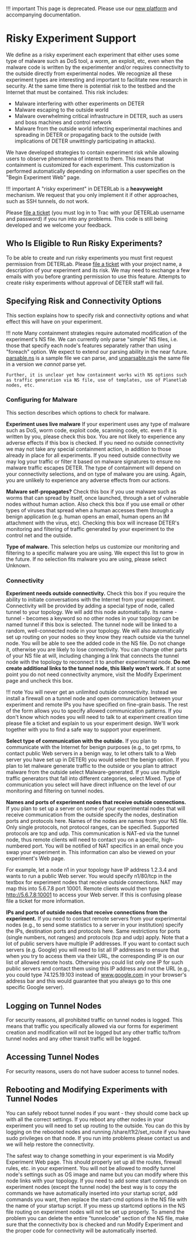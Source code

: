 
!!! important
    This page is deprecated. Please use our <a href="https://launch.mod.deterlab.net/">new platform</a> and accompanying documentation.

# Risky Experiment Support

We define as a risky experiment each experiment that either uses some type of malware such as DoS tool, a worm, an exploit, etc, even when the malware code is written by the experimenter and/or requires connectivity to the outside directly from experimental nodes. We recognize all these experiment types are interesting and important to facilitate new research in security. At the same time there is potential risk to the testbed and the Internet that must be contained. This risk includes:

- Malware interfering with other experiments on DETER
- Malware escaping to the outside world
- Malware overwhelming critical infrastructure in DETER, such as users and boss machines and control network
- Malware from the outside world infecting experimental machines and spreading in DETER or propagating back to the outside (with implications of DETER unwittingly participating in attacks).

We have developed strategies to contain experiment risk while allowing users to observe phenomena of interest to them. This means that containment is customized for each experiment. This customization is performed automatically depending on information a user specifies on the "Begin Experiment Web" page.

!!! important
    A "risky experiment" in DETERLab is a **heavyweight** mechanism. We request that you only implement it if other approaches, such as SSH tunnels, do not work.

Please [file a ticket](https://trac.deterlab.net/newticket) (you must log in to Trac with your DETERLab username and password) if you run into any problems. This code is still being developed and we welcome your feedback.

## Who Is Eligible to Run Risky Experiments?

To be able to create and run risky experiments you must first request permission from DETERLab. Please [file a ticket](https://trac.deterlab.net/newticket) with your project name, a description of your experiment and its risk. We may need to exchange a few emails with you before granting permission to use this feature. Attempts to create risky experiments without approval of DETER staff will fail.

## Specifying Risk and Connectivity Options

This section explains how to specify risk and connectivity options and what effect this will have on your experiment. 

!!! note 
    Many containment strategies require automated modification of the experiment's NS file. We can currently only parse "simple" NS files, i.e. those that specify each node's features separately rather than using "foreach" option. We expect to extend our parsing ability in the near future. [parsable.ns​](/core/parsable.ns) is a sample file we can parse, and [unparsable.ns​](/core/unparsable.ns) is the same file in a version we *cannot* parse yet.

    Further, it is unclear yet how containment works with NS options such as traffic generation via NS file, use of templates, use of Planetlab nodes, etc.

### Configuring for Malware

This section describes which options to check for malware.

**Experiment uses live malware** If your experiment uses any type of malware such as DoS, worm code, exploit code, scanning code, etc. even if it is written by you, please check this box. You are not likely to experience any adverse effects if this box is checked. If you need no outside connectivity we may not take any special containment action, in addition to those already in place for all experiments. If you need outside connectivity we may log your traffic or filter it based on malware signatures to ensure no malware traffic escapes DETER. The type of containment will depend on your connectivity selections, and on type of malware you are using. Again, you are unlikely to experience any adverse effects from our actions.

**Malware self-propagates?** Check this box if you use malware such as worms that can spread by itself, once launched, through a set of vulnerable nodes without human action. Also check this box if you use email or other types of viruses that spread when a human accesses them through a benign application (e.g. human opens an email, human opens an IM attachment with the virus, etc). Checking this box will increase DETER's monitoring and filtering of traffic generated by your experiment to the control net and the outside.

**Type of malware.** This selection helps us customize our monitoring and filtering to a specific malware you are using. We expect this list to grow in the future. If no selection fits malware you are using, please select Unknown.

### Connectivity

**Experiment needs outside connectivity.** Check this box if you require the ability to initiate conversations with the Internet from your experiment. Connectivity will be provided by adding a special type of node, called tunnel to your topology. We will add this node automatically. Its name - tunnel - becomes a keyword so no other nodes in your topology can be named tunnel if this box is selected. The tunnel node will be linked to a random, well-connected node in your topology. We will also automatically set up routing on your nodes so they know they reach outside via the tunnel node. You will be able to see the added code in the NS file. Do not change it, otherwise you are likely to lose connectivity. You can change other parts of your NS file at will, including changing a link that connects the tunnel node with the topology to reconnect it to another experimental node. **Do not create additional links to the tunnel node, this likely won't work.** If at some point you do not need connectivity anymore, visit the Modify Experiment page and uncheck this box.

!!! note
    You will never get an unlimited outside connectivity. Instead we install a firewall on a tunnel node and open communication between your experiment and remote IPs you have specified on fine-grain basis. The rest of the form allows you to specify allowed communication patterns. If you don't know which nodes you will need to talk to at experiment creation time please file a ticket and explain to us your experiment design. We'll work together with you to find a safe way to support your experiment.

**Select type of communication with the outside.** If you plan to communicate with the Internet for benign purposes (e.g., to get rpms, to contact public Web servers in a benign way, to let others talk to a Web server you have set up in DETER) you would select the benign option. If you plan to let malware generate traffic to the outside or you plan to attract malware from the outside select Malware-generated. If you use multiple traffic generators that fall into different categories, select Mixed. Type of communication you select will have direct influence on the level of our monitoring and filtering on tunnel nodes.

**Names and ports of experiment nodes that receive outside connections.** If you plan to set up a server on some of your experimental nodes that will receive communication from the outside specify the nodes, destination ports and protocols here. Names of the nodes are names from your NS file. Only single protocols, not protocol ranges, can be specified. Supported protocols are tcp and udp. This communication is NAT-ed via the tunnel node, thus remote clients will need to contact you on a specific, high-numbered port. You will be notified of NAT specifics in an email once you swap your experiment in. This information can also be viewed on your experiment's Web page.

For example, let a node n1 in your topology have IP address 1.2.3.4 and wants to run a public Web server. You would specify n1/80/tcp in the textbox for experiment nodes that receive outside connections. NAT may map this into 5.6.7.8 port 10001. Remote clients would then type ​http://5.6.7.8:10001 to access your Web server. If this is confusing please file a ticket for more information.

**IPs and ports of outside nodes that receive connections from the experiment.** If you need to contact remote servers from your experimental nodes (e.g., to send some statistics to a server in your institution) specify the IPs, destination ports and protocols here. Same restrictions for ports (single numbers, not ranges) and protocols (tcp and udp) apply. Note that a lot of public servers have multiple IP addresses. If you want to contact such servers (e.g. Google) you will need to list all IP addresses to ensure that when you try to access them via their URL, the corresponding IP is on our list of allowed remote hosts. Otherwise you could list only one IP for such public servers and contact them using this IP address and not the URL (e.g., you could type 74.125.19.103 instead of www.google.com in your browser's address bar and this would guarantee that you always go to this one specific Google server).

## Logging on Tunnel Nodes

For security reasons, all prohibited traffic on tunnel nodes is logged. This means that traffic you specifically allowed via our forms for experiment creation and modification will not be logged but any other traffic to/from tunnel nodes and any other transit traffic will be logged.

## Accessing Tunnel Nodes

For security reasons, users do not have sudoer access to tunnel nodes.

## Rebooting and Modifying Experiments with Tunnel Nodes

You can safely reboot tunnel nodes if you want - they should come back up with all the correct settings. If you reboot any other nodes in your experiment you will need to set up routing to the outside. You can do this by logging on the rebooted nodes and running /share/t1t2/set_route if you have sudo privileges on that node. If you run into problems please contact us and we will help restore the connectivity.

The safest way to change something in your experiment is via Modify Experiment Web page. This should properly set up all the routes, firewall rules, etc. in your experiment. You will not be allowed to modify tunnel node's settings such as OS image and name but you can modify where this node links with your topology. If you need to add some start commands on experiment nodes (except the tunnel node) the best way is to copy the commands we have automatically inserted into your startup script, add commands you want, then replace the start-cmd options in the NS file with the name of your startup script. If you mess up startcmd options in the NS file routing on experiment nodes will not be set up properly. To amend the problem you can delete the entire "tunnelcode" section of the NS file, make sure that the connectivity box is checked and run Modify Experiment and the proper code for connectivity will be automatically inserted.